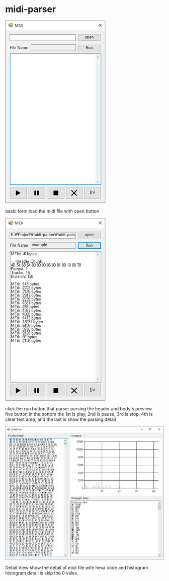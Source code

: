 # midi-parser
![ParserBasic](./midi_parser/readmeResource/basic.png)

basic form load the midi file with open button



![ParserRun](./midi_parser/readmeResource/run.png)

click the run button that parser parsing the header and body's preview  
five button in the bottom the 1st is play, 2nd is pause, 3rd is stop, 4th is clear text area, and the last is show the parsing detail

![DVRun](./midi_parser/readmeResource/detailView.png)

Detail View show the detail of midi file with hexa code and histogram  
histogram detail is skip the 0 vales. 
